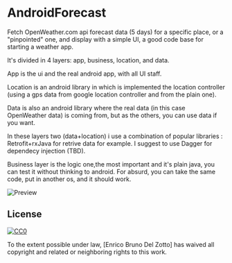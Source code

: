 # AndroidForecast

Fetch OpenWeather.com api forecast data (5 days) for a specific place, 
or a "pinpointed" one, and display with a simple UI, a good code base for starting a weather app.

It's divided in 4 layers: app, business, location, and data.

App is the ui and the real android app, with all UI staff.

Location is an android library in which is implemented the location controller 
(using a gps data from google location controller and from the plain one). 

Data is also an android library where the real data (in this case OpenWeather data) is coming from,
but as the others, you can use data if you want.

In these layers two (data+location) i use a combination of popular libraries : Retrofit+rxJava for 
retrive data for example. I suggest to use Dagger for dependecy injection (TBD).

Business layer is the logic one,the most important and it's plain java, you can test it
without thinking to android. For absurd, you can take the same code, put 
in another os, and it should work.


![Preview](https://s15.postimg.org/5a84jmue3/device_2016_11_03_010901.png)


## License

[![CC0](https://licensebuttons.net/p/zero/1.0/88x31.png)](http://creativecommons.org/publicdomain/zero/1.0/)

To the extent possible under law, [Enrico Bruno Del Zotto] has waived all copyright and related or neighboring rights to this work.
